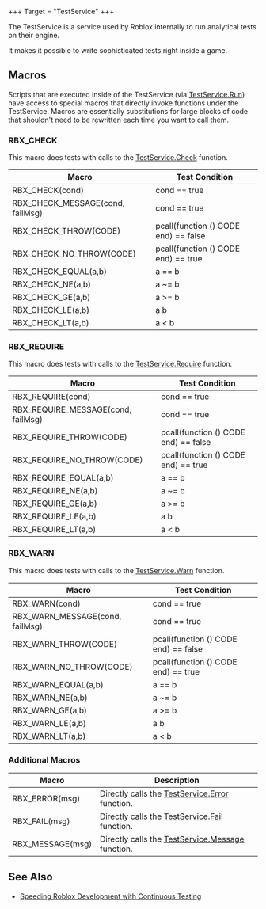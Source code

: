 +++
Target = "TestService"
+++

The TestService is a service used by Roblox internally to run analytical tests on their engine.It makes it possible to write sophisticated tests right inside a game.## MacrosScripts that are executed inside of the TestService (via [TestService.Run](https://developer.roblox.com/api-reference/function/TestService/Run)) have access to special macros that directly invoke functions under the TestService. Macros are essentially substitutions for large blocks of code that shouldn't need to be rewritten each time you want to call them.### RBX_CHECKThis macro does tests with calls to the [TestService.Check](https://developer.roblox.com/api-reference/function/TestService/Check) function.| Macro | Test Condition || --- | --- || RBX_CHECK(cond) | cond == true || RBX_CHECK_MESSAGE(cond, failMsg) | cond == true || RBX_CHECK_THROW(CODE) | pcall(function () CODE end) == false || RBX_CHECK_NO_THROW(CODE) | pcall(function () CODE end) == true || RBX_CHECK_EQUAL(a,b) | a == b || RBX_CHECK_NE(a,b) | a ~= b || RBX_CHECK_GE(a,b) | a >= b || RBX_CHECK_LE(a,b) | a  b || RBX_CHECK_LT(a,b) | a < b |### RBX_REQUIREThis macro does tests with calls to the [TestService.Require](https://developer.roblox.com/api-reference/function/TestService/Require) function.| Macro | Test Condition || --- | --- || RBX_REQUIRE(cond) | cond == true || RBX_REQUIRE_MESSAGE(cond, failMsg) | cond == true || RBX_REQUIRE_THROW(CODE) | pcall(function () CODE end) == false || RBX_REQUIRE_NO_THROW(CODE) | pcall(function () CODE end) == true || RBX_REQUIRE_EQUAL(a,b) | a == b || RBX_REQUIRE_NE(a,b) | a ~= b || RBX_REQUIRE_GE(a,b) | a >= b || RBX_REQUIRE_LE(a,b) | a  b || RBX_REQUIRE_LT(a,b) | a < b |### RBX_WARNThis macro does tests with calls to the [TestService.Warn](https://developer.roblox.com/api-reference/function/TestService/Warn) function.| Macro | Test Condition || --- | --- || RBX_WARN(cond) | cond == true || RBX_WARN_MESSAGE(cond, failMsg) | cond == true || RBX_WARN_THROW(CODE) | pcall(function () CODE end) == false || RBX_WARN_NO_THROW(CODE) | pcall(function () CODE end) == true || RBX_WARN_EQUAL(a,b) | a == b || RBX_WARN_NE(a,b) | a ~= b || RBX_WARN_GE(a,b) | a >= b || RBX_WARN_LE(a,b) | a  b || RBX_WARN_LT(a,b) | a < b |### Additional Macros| Macro | Description || --- | --- || RBX_ERROR(msg) | Directly calls the [TestService.Error](https://developer.roblox.com/api-reference/function/TestService/Error) function. || RBX_FAIL(msg) | Directly calls the [TestService.Fail](https://developer.roblox.com/api-reference/function/TestService/Fail) function. || RBX_MESSAGE(msg) | Directly calls the [TestService.Message](https://developer.roblox.com/api-reference/function/TestService/Message) function. |## See Also* [Speeding Roblox Development with Continuous Testing](http://blog.roblox.com/2012/04/speeding-roblox-development-with-continuous-testing)